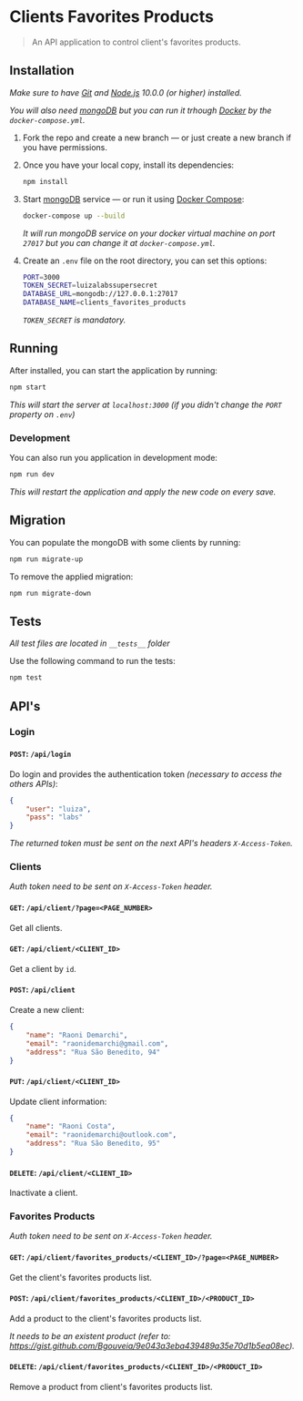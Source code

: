 # Clients Favorites Products
> An API application to control client's favorites products.

## Installation

*Make sure to have [Git](http://git-scm.com/) and [Node.js](http://nodejs.org/) 10.0.0 (or higher) installed.*

*You will also need [mongoDB](https://www.mongodb.com/) but you can run it trhough [Docker](https://www.docker.com/) by the `docker-compose.yml`.*

1. Fork the repo and create a new branch — or just create a new branch if you have permissions.

2. Once you have your local copy, install its dependencies:

    ```sh
    npm install
    ```
    
3. Start [mongoDB](https://www.mongodb.com/) service — or run it using [Docker Compose](https://docs.docker.com/compose/):

    ```sh
    docker-compose up --build
    ```
    
    *It will run mongoDB service on your docker virtual machine on port `27017` but you can change it at `docker-compose.yml`.*

4. Create an `.env` file on the root directory, you can set this options:

    ```sh
    PORT=3000
    TOKEN_SECRET=luizalabssupersecret
    DATABASE_URL=mongodb://127.0.0.1:27017
    DATABASE_NAME=clients_favorites_products
    ```
    
    *`TOKEN_SECRET` is mandatory.*

## Running

After installed, you can start the application by running:

```sh
npm start
```

*This will start the server at `localhost:3000` (if you didn't change the `PORT` property on `.env`)*

### Development

You can also run you application in development mode:

```sh
npm run dev
```

*This will restart the application and apply the new code on every save.*

## Migration

You can populate the mongoDB with some clients by running:

```sh
npm run migrate-up
```

To remove the applied migration:

```sh
npm run migrate-down
```

## Tests

*All test files are located in `__tests__` folder*

Use the following command to run the tests:

```sh
npm test
```

## API's

### Login

#### `POST`: `/api/login`

Do login and provides the authentication token *(necessary to access the others APIs)*:

```json
{
    "user": "luiza",
    "pass": "labs"
}
```

*The returned token must be sent on the next API's headers `X-Access-Token`.*

### Clients

*Auth token need to be sent on `X-Access-Token` header.*

#### `GET`: `/api/client/?page=<PAGE_NUMBER>`

Get all clients.

#### `GET`: `/api/client/<CLIENT_ID>`

Get a client by `id`.

#### `POST`: `/api/client`

Create a new client:

```json
{
    "name": "Raoni Demarchi",
    "email": "raonidemarchi@gmail.com",
    "address": "Rua São Benedito, 94"
}
```

#### `PUT`: `/api/client/<CLIENT_ID>`

Update client information:

```json
{
    "name": "Raoni Costa",
    "email": "raonidemarchi@outlook.com",
    "address": "Rua São Benedito, 95"
}
```

#### `DELETE`: `/api/client/<CLIENT_ID>`

Inactivate a client.

### Favorites Products 

*Auth token need to be sent on `X-Access-Token` header.*

#### `GET`: `/api/client/favorites_products/<CLIENT_ID>/?page=<PAGE_NUMBER>`

Get the client's favorites products list.

#### `POST`: `/api/client/favorites_products/<CLIENT_ID>/<PRODUCT_ID>`

Add a product to the client's favorites products list.

*It needs to be an existent product (refer to: https://gist.github.com/Bgouveia/9e043a3eba439489a35e70d1b5ea08ec).*

#### `DELETE`: `/api/client/favorites_products/<CLIENT_ID>/<PRODUCT_ID>`

Remove a product from client's favorites products list.
